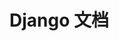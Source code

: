 # Django 文档

<!--@include: ./第一章：初识django.md-->

<!--@include: ./第二章：请求和响应.md  -->

<!--@include: ./第三章：模型和管理站点.md  -->

<!--@include: ./第四章：视图和模板.md  -->

<!--@include: ./第五章：表单和通用视图.md  -->

<!--@include: ./第六章：静态文件.md  -->

<!--@include: ./第七章：自定义管理站点.md  -->

<!--@include: ./第八章：添加第三方包.md  -->
